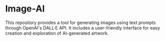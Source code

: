 # Image-AI
This repository provides a tool for generating images using text prompts through OpenAI's DALL·E API. It includes a user-friendly interface for easy creation and exploration of AI-generated artwork.
